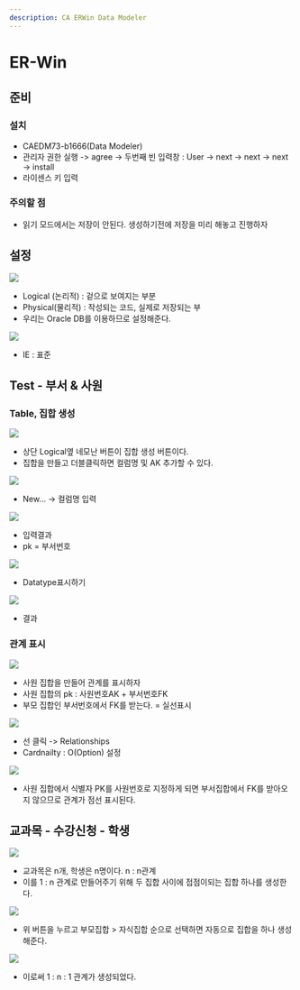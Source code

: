 ```yaml
---
description: CA ERWin Data Modeler
---
```


# ER-Win

## 준비

### 설치

* CAEDM73-b1666\(Data Modeler\) 
* 관리자 권한 실행 -&gt; agree -&gt; 두번째 빈 입력창 : User -&gt; next -&gt; next -&gt; next -&gt; install
* 라이센스 키 입력

### 주의할 점

* 읽기 모드에서는 저장이 안된다. 생성하기전에 저장을 미리 해놓고 진행하자

## 설정

![](../../.gitbook/assets/w.png)

* Logical \(논리적\) : 겉으로 보여지는 부분
* Physical\(물리적\) : 작성되는 코드, 실제로 저장되는 부
* 우리는 Oracle DB를 이용하므로 설정해준다.



![](../../.gitbook/assets/e.png)

* IE : 표준

## Test - 부서 & 사원

### Table, 집합 생성

![](../../.gitbook/assets/r.png)

* 상단 Logical옆 네모난 버튼이 집합 생성 버튼이다.
* 집합을 만들고 더블클릭하면 컬럼명 및 AK 추가할 수 있다.

![](../../.gitbook/assets/t.png)

* New... -&gt; 컬럼명 입력

![](../../.gitbook/assets/y.png)

* 입력결과
* pk = 부서번호



![](../../.gitbook/assets/u.png)

* Datatype표시하기



![](../../.gitbook/assets/i.png)

* 결과

### 관계 표시

![](../../.gitbook/assets/o.png)

* 사원 집합을 만들어 관계를 표시하자
* 사원 집합의 pk : 사원번호AK + 부서번호FK
* 부모 집합인 부서번호에서 FK를 받는다. = 실선표시

![](../../.gitbook/assets/p.png)

* 선 클릭 -&gt; Relationships
* Cardnailty : O\(Option\) 설정

![](../../.gitbook/assets/.png%20%282%29.png)

* 사원 집합에서 식별자 PK를 사원번호로 지정하게 되면 부서집합에서 FK를 받아오지 않으므로 관계가 점선 표시된다.

## 교과목 - 수강신청 - 학생

![](../../.gitbook/assets/1-.png)

* 교과목은 n개, 학생은 n명이다. n : n관계
* 이를 1 : n 관계로 만들어주기 위해 두 집합 사이에 접점이되는 집합 하나를 생성한다.



![](../../.gitbook/assets/4%20%281%29.png)

* 위 버튼을 누르고 부모집합 &gt; 자식집합 순으로 선택하면 자동으로 집합을 하나 생성해준다.

![](../../.gitbook/assets/3.png)

* 이로써 1 : n : 1 관계가 생성되었다.

